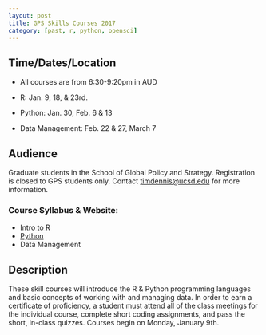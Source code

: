 ```yaml
---
layout: post
title: GPS Skills Courses 2017
category: [past, r, python, opensci]
---
```



## Time/Dates/Location

* All courses are from 6:30-9:20pm in AUD

* R: Jan. 9, 18, & 23rd.
* Python: Jan. 30, Feb. 6 & 13
* Data Management: Feb. 22 & 27, March 7

## Audience

Graduate students in the School of Global Policy and Strategy. Registration is closed to GPS students only. Contact timdennis@ucsd.edu for more information.

### Course Syllabus & Website:

* [Intro to R](https://ucsdlib.github.io/win2017-gps-intro-r/)
* [Python](https://ucsdlib.github.io/gps-py2017/)
* Data Management

## Description

These skill courses will introduce the R & Python programming languages and basic concepts of working with and managing data. In order to earn a certificate of proficiency, a student must attend all of the class meetings for the individual course, complete short coding assignments, and pass the short, in-class quizzes. Courses begin on Monday, January 9th.
